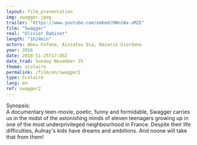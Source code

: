 ```yaml
---
layout: film_presentation
img: swagger.jpeg
trailer: "https://www.youtube.com/embed/HNniWa-uM2E"
film: "Swagger"
real: "Olivier Babinet"
length: "1h24min"
actors: Abou Fofana, Aïssatou Dia, Nazario Giordano
year: 2016
date: 2018-11-25T17:45Z
date_trad: Sunday November 25
theme: scolaire
permalink: /film/en/swagger2
type: Scolaire
lang: en
ref: swagger2
---
```


<span class="name"> Synopsis:</span> <br/>
<span class="resumefilm"> A documentary teen-movie, poetic, funny and formidable, Swagger carries us in the midst of the astonishing minds of eleven teenagers growing up in one of the most underprivileged neighbourhood in France. Despite their life difficulties, Aulnay's kids have dreams and ambitions. And noone will take that from them! </span>
